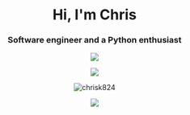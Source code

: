 <h1 align="center">Hi, I'm Chris </h1>
<h3 align="center">Software engineer and a Python enthusiast</h3>

<p align="center">
  <img align="center" src="https://github-readme-stats-chrisk824.vercel.app/api?username=chrisK824&show_icons=true&count_private=true&include_all_commits=true&theme=dark&card_width=500&number_format=long&dummy=unused" />
</p>


<p align="center">
  <img align="center" src="https://github-readme-stats-chrisk824.vercel.app/api/top-langs?username=chrisK824&card_width=500&layout=compact&langs_count=20&theme=dark&dummy=unused" />
</p>

<p align="center"><img align="center" src="https://streak-stats.demolab.com/?user=chrisK824&theme=highcontrast&starting_year=2010&dummy=unused" alt="chrisk824"/>
</p>

<p align="center">
  <img align="center" src="https://github-readme-stats-chrisk824.vercel.app/api/wakatime?username=chrisK824&custom_title=Time%20spent%20since%2023-03-2023&theme=dark&range=all_time&hide_progress=true&dummy=unused"/>
</p>


